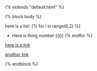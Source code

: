 {% extends "default.html" %}

{% block body %}

here is a list:
{% for i in range(0,2) %}
- Here is thing number {{i}}
{% endfor %}


<a href="{{ '/somewhere#testreplacement-nothing-after-this-testtext' | link}}">here is a link</a>


<a href="{{ link('/subsite-one/somewhere#testreplacement-nothing-after-this-testtext') }}">another link</a>

{% endblock %}